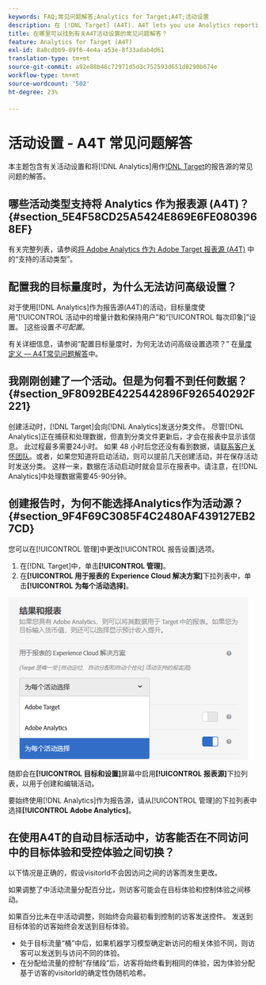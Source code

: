 ```yaml
---
keywords: FAQ;常见问题解答;Analytics for Target;A4T;活动设置
description: 在 [!DNL Target] (A4T). A4T lets you use Analytics reporting for [!DNL Target] 活动中使用Analytics时，查找有关活动设置的问题解答。
title: 在哪里可以找到有关A4T活动设置的常见问题解答？
feature: Analytics for Target (A4T)
exl-id: 8a8cdbb9-89f6-4e4a-a53e-8f33adab4d61
translation-type: tm+mt
source-git-commit: a92e88b46c72971d5d3c752593d651d8290b674e
workflow-type: tm+mt
source-wordcount: '502'
ht-degree: 23%

---
```


# 活动设置 - A4T 常见问题解答

本主题包含有关活动设置和将[!DNL Analytics]用作[!DNL Target](A4T)的报告源的常见问题的解答。

## 哪些活动类型支持将 Analytics 作为报表源 (A4T)？{#section_5E4F58CD25A5424E869E6FE0803968EF}

有关完整列表，请参阅[将 Adobe Analytics 作为 Adobe Target 报表源 (A4T)](/help/c-integrating-target-with-mac/a4t/a4t.md#concept_7540C8C04259434AB6EE33B09F47A1DE) 中的“支持的活动类型”。

## 配置我的目标量度时，为什么无法访问高级设置？

对于使用[!DNL Analytics]作为报告源(A4T)的活动，目标量度使用“[!UICONTROL 活动中的增量计数和保持用户”和“[!UICONTROL 每次印象]”设置。 ]这些设置&#x200B;*不可配置*。

有关详细信息，请参阅“配置目标量度时，为何无法访问高级设置选项？” 在[量度定义 — A4T常见问题解答](/help/c-integrating-target-with-mac/a4t/r-a4t-faq/a4t-faq-metric-definition.md)中。

## 我刚刚创建了一个活动。但是为何看不到任何数据？ {#section_9F8092BE4225442896F926540292F221}

创建活动时，[!DNL Target]会向[!DNL Analytics]发送分类文件。 尽管[!DNL Analytics]正在捕获和处理数据，但直到分类文件更新后，才会在报表中显示该信息。 此过程最多需要24小时。 如果 48 小时后您还没有看到数据，请[联系客户关怀团队](/help/cmp-resources-and-contact-information.md#reference_ACA3391A00EF467B87930A450050077C)。或者，如果您知道将启动活动，则可以提前几天创建活动，并在保存活动时发送分类。 这样一来，数据在活动启动时就会显示在报表中。请注意，在[!DNL Analytics]中处理数据需要45-90分钟。

## 创建报告时，为何不能选择Analytics作为活动源？{#section_9F4F69C3085F4C2480AF439127EB27CD}

您可以在[!UICONTROL 管理]中更改[!UICONTROL 报告设置]选项。

1. 在[!DNL Target]中，单击&#x200B;**[!UICONTROL 管理]**。
1. 在&#x200B;**[!UICONTROL 用于报表的 Experience Cloud 解决方案]**&#x200B;下拉列表中，单击&#x200B;**[!UICONTROL 为每个活动选择]**。

![](assets/select-per-activity.png)

随即会在&#x200B;**[!UICONTROL 目标和设置]**&#x200B;屏幕中启用&#x200B;**[!UICONTROL 报表源]**&#x200B;下拉列表，以用于创建和编辑活动。

要始终使用[!DNL Analytics]作为报告源，请从[!UICONTROL 管理]的下拉列表中选择&#x200B;**[!UICONTROL Adobe Analytics]**。

## 在使用A4T的自动目标活动中，访客能否在不同访问中的目标体验和受控体验之间切换？

以下情况是正确的，假设visitorId不会因访问之间的访客而发生更改。

如果调整了中活动流量分配百分比，则访客可能会在目标体验和控制体验之间移动。

如果百分比未在中活动调整，则始终会向最初看到控制的访客发送控件。 发送到目标体验的访客始终会发送到目标体验。

* 处于目标流量“桶”中后，如果机器学习模型确定新访问的相关体验不同，则访客可以发送到与访问不同的体验。
* 在分配给流量的控制“存储段”后，访客将始终看到相同的体验，因为体验分配基于访客的visitorId的确定性伪随机哈希。
